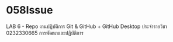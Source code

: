 # 058Issue
LAB 6 - Repo งานปฏิบัติการ Git &amp; GitHub + GitHub Desktop ประจำรายวิชา 0232330665 การพัฒนาและปฏิบัติการ
